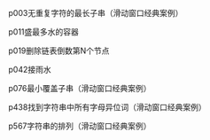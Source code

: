 p003无重复字符的最长子串（滑动窗口经典案例）

p011盛最多水的容器

p019删除链表倒数第N个节点

p042接雨水

p076最小覆盖子串（滑动窗口经典案例）

p438找到字符串中所有字母异位词（滑动窗口经典案例）

p567字符串的排列（滑动窗口经典案例）
